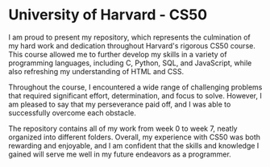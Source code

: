 # University of Harvard - CS50

I am proud to present my repository, which represents the culmination of my hard work and dedication throughout Harvard's rigorous CS50 course. This course allowed me to further develop my skills in a variety of programming languages, including C, Python, SQL, and JavaScript, while also refreshing my understanding of HTML and CSS.

Throughout the course, I encountered a wide range of challenging problems that required significant effort, determination, and focus to solve. However, I am pleased to say that my perseverance paid off, and I was able to successfully overcome each obstacle.

The repository contains all of my work from week 0 to week 7, neatly organized into different folders. Overall, my experience with CS50 was both rewarding and enjoyable, and I am confident that the skills and knowledge I gained will serve me well in my future endeavors as a programmer.
